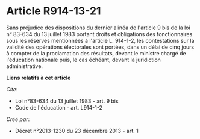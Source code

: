 # Article R914-13-21

Sans préjudice des dispositions du dernier alinéa de l'article 9 bis de la loi n° 83-634 du 13 juillet 1983 portant droits et
obligations des fonctionnaires sous les réserves mentionnées à l'article L. 914-1-2, les contestations sur la validité des
opérations électorales sont portées, dans un délai de cinq jours à compter de la proclamation des résultats, devant le
ministre chargé de l'éducation nationale puis, le cas échéant, devant la juridiction administrative.

**Liens relatifs à cet article**

_Cite_:

  - Loi n°83-634 du 13 juillet 1983 - art. 9 bis
  - Code de l'éducation - art. L914-1-2

_Créé par_:

  - Décret n°2013-1230 du 23 décembre 2013 - art. 1
